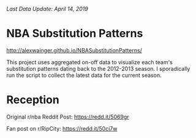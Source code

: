 _Last Data Update: April 14, 2019_

# NBA Substitution Patterns

http://alexwainger.github.io/NBASubstitutionPatterns/

This project uses aggregated on-off data to visualize each team's substitution patterns dating back to the 2012-2013 season. I sporadically run the script to collect the latest data for the current season.


# Reception

Original r/nba Reddit Post: https://redd.it/5069gr

Fan post on r/RipCity: https://redd.it/50ci7w
